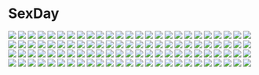 # SexDay
![](https://konachan.com/image/517c0d2fce2279de4ff838cbcf047dbc/Konachan.com%20-%2042775%20bra%20chaos%3Bhead%20game_cg%20open_shirt%20sakihata_rimi%20underwear.jpg)
![](https://konachan.com/jpeg/5ce172a781cda2c0db7307166abb636a/Konachan.com%20-%2069889%20black_hair%20blush%20brown_eyes%20headband%20short_hair%20to_aru_kagaku_no_railgun%20to_aru_majutsu_no_index%20uiharu_kazari%20vector.jpg)
![](https://konachan.com/jpeg/edf83dd8050f8e2da70c5a48085736fa/Konachan.com%20-%20252385%202girls%20apple%20black_hair%20blush%20bow%20brown_eyes%20brown_hair%20food%20fruit%20g.g.lemon%20gray_eyes%20hat%20long_hair%20original%20ribbons%20short_hair%20skirt%20wristwear.jpg)
![](https://konachan.com/jpeg/cfb20bfefae3a08505288eee11101c59/Konachan.com%20-%20297552%20animal_ears%20ass%20bicolored_eyes%20blush%20gloves%20mabinogi%20panties%20sarang_s2%20striped_panties%20tail%20thighhighs%20underwear.jpg)
![](https://konachan.com/image/ef11cee9d2bfcb7546b29c12175db2c2/Konachan.com%20-%20292214%20apron%20ass%20fang%20gloves%20gray_hair%20long_hair%20navel%20original%20purple_eyes%20ranyu%20shorts%20twintails%20weapon.jpg)
![](https://konachan.com/jpeg/7d57a0a02a9a425fea7f26376e161522/Konachan.com%20-%20222384%20aqua_eyes%20ass%20bikini%20black_eyes%20blue_eyes%20brown_eyes%20brown_hair%20drink%20group%20navel%20red_hair%20rosehip%20rukuriri%20shorts%20sideboob%20swimsuit%20thighhighs.jpg)
![](https://konachan.com/image/3466a2cd68069f7929fc292a29acdd0e/Konachan.com%20-%20112716%20kagamine_rin%20vocaloid%20yayoi_%28egoistic_realism%29.jpg)
![](https://konachan.com/image/e1e3895d31129539cc22d7f985c16765/Konachan.com%20-%2038659%20bikini%20chiaki%20fumika%20kuroboshi_kouhaku%20shigofumi%20swimsuit.jpg)
![](https://konachan.com/image/ebcee885f5fbead977f2d6b75038dcc3/Konachan.com%20-%20116513%20blue_hair%20ene_%28kagerou_project%29%20hatsune_miku%20kagerou_project%20saya7%20vocaloid.jpg)
![](https://konachan.com/image/81f7d407e7616d15dc1a6c6d03fa9a1c/Konachan.com%20-%20289258%20apron%20aqua_eyes%20blush%20brown_hair%20japanese_clothes%20long_hair%20maid%20natsumiya_yuzu%20nipples%20nopan%20original%20pussy%20thighhighs%20uncensored.jpg)
![](https://konachan.com/jpeg/2abfcfdc8d71fb5b9f510f595909331c/Konachan.com%20-%20181669%2035_%28pixiv%29%20animal%20bandaid%20bat%20bird%20bow%20cat%20dress%20glasses%20long_hair%20male%20owl%20polychromatic%20red%20short_hair%20smoking%20teddy_bear%20tie.jpg)
![](https://konachan.com/jpeg/4fd195d345bb026ebafcc29d553c7650/Konachan.com%20-%20123429%20black_hair%20game_cg%20kisaragi_myau%20long_hair%20nanami_shion%20school_uniform%20seifuku_tenshi.jpg)
![](https://konachan.com/image/a3a8a460d39e24e96e28ba14259a9a5d/Konachan.com%20-%2098849%202girls%20airi%20blonde_hair%20blue_eyes%20bow%20breasts%20cleavage%20green_eyes%20pointed_ears%20queen%27s_blade%20red_hair%20wink%20ymir.jpg)
![](https://konachan.com/image/b4b09266df5a21b95ffc464df21780c8/Konachan.com%20-%20128602%20ganaha_hibiki%20idolmaster%20toshifumi.jpg)
![](https://konachan.com/jpeg/e52be254368d10555c380cb5f166456c/Konachan.com%20-%20276784%20blush%20braids%20breasts%20cleavage%20clouds%20food%20gloves%20headdress%20long_hair%20orange_hair%20pecorine%20princess_connect%21%20shade%20signed%20sky%20tree%20umarutsufuri.jpg)
![](https://konachan.com/jpeg/b286e45842df179806b01e3c9c389a56/Konachan.com%20-%2027667%20hito_nami%20sayonara_zetsubou_sensei.jpg)
![](https://konachan.com/image/4a3380c3a0251f0e12b5c0614735c511/Konachan.com%20-%208271%20tagme.jpg)
![](https://konachan.com/image/a0fb3ae52b265f42292a945db943a1c4/Konachan.com%20-%2074583%20akahige%20akiyama_mio%20group%20hirasawa_yui%20ichigo_mashimaro%20k-on%21%20kotobuki_tsumugi%20loli%20parody%20tainaka_ritsu.jpg)
![](https://konachan.com/image/ec8f7202532b22afd67aaf13245760a6/Konachan.com%20-%20249904%20apple228%20bondage%20bow%20bra%20breasts%20brown_hair%20original%20panties%20pink_eyes%20short_hair%20spread_legs%20thighhighs%20underwear%20urine.jpg)
![](https://konachan.com/jpeg/37168d35ac9d1171b47524ae3ea6a53f/Konachan.com%20-%20264088%20animal_ears%20final_fantasy%20final_fantasy_xiv%20kazenokaze%20miqo%27te%20original%20tail.jpg)
![](https://konachan.com/image/ff819b81c902c0ec7847980b487d43d8/Konachan.com%20-%2017113%20ai_%28aria%29%20aria.jpg)
![](https://konachan.com/image/3a5c85fc42a0505532aa0c3325fe10cd/Konachan.com%20-%2038330%20byousoku_5_centimetre%20clouds%20dark%20grass%20night%20sky%20sumida_kanae%20toono_takaki.jpg)
![](https://konachan.com/jpeg/0eab73a381884cb9cd5709992c9bee9e/Konachan.com%20-%20288264%20aqua_eyes%20bikini%20fate_grand_order%20fate_%28series%29%20garter%20goggles%20gu_luco%20katana%20long_hair%20purple_hair%20swimsuit%20sword%20twintails%20water%20weapon.jpg)
![](https://konachan.com/jpeg/c70bb811153017c2a381b8a1d38d005a/Konachan.com%20-%20148267%20breasts%20cleavage%20gray_hair%20hong%20necklace%20original%20yellow_eyes.jpg)
![](https://konachan.com/image/a9d20c5aab81f618101326736a8f2d27/Konachan.com%20-%20109442%20animal%20bird%20book%20breasts%20cat%20censored%20computer%20dog%20drink%20fan%20fish%20food%20glasses%20guitar%20kotatsu%20original%20piano%20pokemon%20red_hair%20rx-78-2%20topless%20tree.jpg)
![](https://konachan.com/jpeg/322617a87bc36864d41830a9749d2df7/Konachan.com%20-%20120871%20blue_eyes%20censored%20fellatio%20game_cg%20nonomiya_ai%20panties%20penis%20school_uniform%20striped_panties%20takoyaki_%28roast%29%20thighhighs%20underwear.jpg)
![](https://konachan.com/jpeg/3005c8f46052e2749cb99489f42e522c/Konachan.com%20-%20138258%20breasts%20censored%20g_yuusuke%20game_cg%20kajiri_kamui_kagura%20kujou_shiori%20nipples%20nude%20sex.jpg)
![](https://konachan.com/image/0d4a7ad62abd9da8640fefa6285319fc/Konachan.com%20-%2033971%20blue_hair%20red_eyes%20touhou%20yasaka_kanako.jpg)
![](https://konachan.com/image/74193594749511ed7617b0acaa7a298e/Konachan.com%20-%20179684%20akira_hou%20amou_june%20dress%20elbow_gloves%20gloves%20long_hair%20pretty_rhythm%20pretty_rhythm_rainbow_live%20red_eyes%20twintails%20white_hair.jpg)
![](https://konachan.com/jpeg/45a5f406e6121fb0c113d1d208a3c3fa/Konachan.com%20-%20246934%20all_male%20anthropomorphism%20aqua_eyes%20black_hair%20braids%20hanadi_%28hndboo%29%20long_hair%20male%20sword%20touken_ranbu%20translation_request%20weapon.jpg)
![](https://konachan.com/image/e23de06f7594a176d393df9db2428c3a/Konachan.com%20-%2025542%20kagura_yuuki%20phantom_brave.jpg)
![](https://konachan.com/jpeg/0d0efd0cb735e3752fe629de0e81dea0/Konachan.com%20-%20291754%20bikini%20blue_eyes%20blue_hair%20blush%20breasts%20cleavage%20erect_nipples%20karutamo%20long_hair%20navel%20original%20ponytail%20ribbons%20swimsuit%20third-party_edit.jpg)
![](https://konachan.com/jpeg/4e18406e6dcb5a9c4b3389d9c117017a/Konachan.com%20-%20305655%20ass%20bed%20black_hair%20blush%20cameltoe%20close%20kneehighs%20niranom%20original%20panties%20ponytail%20pussy_juice%20red_eyes%20school_uniform%20skirt%20underwear%20waifu2x.jpg)
![](https://konachan.com/image/390a64711ea75558b050c04653277fd3/Konachan.com%20-%2065330%202girls%20chii%20chobits%20clamp%20freya%20lolita_fashion%20scan.jpg)
![](https://konachan.com/image/6cea9a3e012755aa38c91194fda7ff41/Konachan.com%20-%20129651%20beelzebub_%28manga%29%20bikini%20breasts%20cleavage%20hildegarda%20kunieda_aoi%20pool%20swimsuit%20tagme.jpg)
![](https://konachan.com/image/ed24cc44a1de0608cfdcdf627b0c5b48/Konachan.com%20-%20204536%202girls%20animal_ears%20beach%20bikini%20black_hair%20breasts%20catgirl%20cleavage%20drink%20flowers%20long_hair%20original%20pink_hair%20swimsuit%20tail%20tree%20twintails%20water.jpg)
![](https://konachan.com/jpeg/d06ff63effa39597ea535de2af95ed11/Konachan.com%20-%20228665%202girls%20blush%20book%20breasts%20demon%20fang%20glasses%20hat%20koakuma%20long_hair%20nipples%20no_bra%20purple_hair%20red_eyes%20red_hair%20shirt%20tie%20touhou%20waifu2x%20wings.jpg)
![](https://konachan.com/jpeg/720c7332ba9fc4593c94dec7cea0fb70/Konachan.com%20-%20129595%20eva-beatrice%20umineko_no_naku_koro_ni%20ushiromiya_rosa.jpg)
![](https://konachan.com/jpeg/e59390c7b5d9ed273f18fbe23672378a/Konachan.com%20-%20259519%20animal%20barefoot%20bikko%20book%20bra%20cat%20original%20third-party_edit%20underwear%20yoshida_on.jpg)
![](https://konachan.com/jpeg/941d8d4ceaf2f16c80c1e54ed887a6b7/Konachan.com%20-%20307599%20animal_ears%20anthropomorphism%20breasts%20common_raccoon_%28kemono_friends%29%20fang%20gray_hair%20kemono_friends%20nude%20orange_eyes%20short_hair%20st.takuma%20tail.jpg)
![](https://konachan.com/image/961c3eae84e92442859e69109705a6b1/Konachan.com%20-%2027922%20gray%20hatsune_miku%20puti_devil%20vocaloid.jpg)
![](https://konachan.com/image/fa1d6e302dc046fd4442897823820802/Konachan.com%20-%20125776%20black_hair%20breasts%20nipples%20no_bra%20original%20porigon%20school_uniform%20shirt_lift%20skirt%20white.jpg)
![](https://konachan.com/image/af6a7e591b13da9982eb1e986c63a6b4/Konachan.com%20-%2047443%20tagme%20white.jpg)
![](https://konachan.com/image/0ddda621d308179d2dfe2ebcac9c6b16/Konachan.com%20-%20238460%20barefoot%20brown_hair%20cape%20fang%20fate_grand_order%20fate_%28series%29%20hat%20long_hair%20nobunaga_oda_%28fate%29%20nude%20petals%20red_eyes%20shionji_ax.jpg)
![](https://konachan.com/image/319325a553c6048bdb38b79378b48d99/Konachan.com%20-%2010392%20bikini%20carnelian%20navel%20swimsuit%20tagme.jpg)
![](https://konachan.com/jpeg/6d6828d22edfcdcb37efd7c600501cc2/Konachan.com%20-%20202004%20blonde_hair%20braids%20breasts%20fate_stay_night%20fate_%28series%29%20ixmmxi%20navel%20nipples%20panties%20saber_alter%20third-party_edit%20topless%20underwear%20white%20yellow_eyes.jpg)
![](https://konachan.com/jpeg/ea5ffd21df0a165b47b7f75ca035e457/Konachan.com%20-%20233241%20ass%20ass_grab%20bra%20breasts%20cum%20misaki_kurehito%20nipples%20panties%20pantyhose%20pussy_juice%20sex%20torn_clothes%20underwear%20vibrator.jpg)
![](https://konachan.com/image/c9648fd8994eacc6c124b7c1f56d787d/Konachan.com%20-%20164808%20bouno_satoshi%20clouds%20earth%20original%20planet%20scenic%20sky%20space%20stars%20water.jpg)
![](https://konachan.com/image/0021a80d15f1ac15b76964656c152753/Konachan.com%20-%2023726%20cradle%20kei_%28artist%29%20tagme.jpg)
![](https://konachan.com/jpeg/9e5934728376ff2bc73573c6f03e88d9/Konachan.com%20-%20227610%20deadjdk%20hatsune_miku%20long_hair%20twintails%20vocaloid%20waifu2x.jpg)
![](https://konachan.com/jpeg/122b3f103cdfad17bd523d6c5925d8c5/Konachan.com%20-%20271032%20animal_ears%20beach%20bikini%20blush%20breasts%20cameltoe%20close%20foxgirl%20long_hair%20navel%20necklace%20pink_hair%20swimsuit%20tail%20water%20watermark%20wet%20wristwear.jpg)
![](https://konachan.com/image/1730572cee83f94c802af90fc878c259/Konachan.com%20-%20305462%20azur_lane%20blush%20book%20breasts%20cameltoe%20choker%20couch%20gray_hair%20kneehighs%20long_hair%20luse_maonang%20no_bra%20open_shirt%20panties%20phone%20shirt%20skirt%20underwear.jpg)
![](https://konachan.com/image/c87e5db40282c5e8afee1cb1aa91a4e7/Konachan.com%20-%20120461%202girls%20flowers%20green_eyes%20green_hair%20japanese_clothes%20kimono%20komeiji_koishi%20komeiji_satori%20pink_eyes%20pink_hair%20rasahan%20touhou%20tree.jpg)
![](https://konachan.com/image/88f44f1f72fea75723bb837d902c621e/Konachan.com%20-%20124956%20clouds%20game_cg%20hisagihara_ui%20hisagihara_yui%20sky%20suzukaze_no_melt%20tenmaso%20whirlpool.jpg)
![](https://konachan.com/image/7f07efa2c6954f9c06f23b1c8b399028/Konachan.com%20-%20105089%20arakawa_under_the_bridge%20p-ko_%28arakawa%29.jpg)
![](https://konachan.com/image/19238416958481c079e87b944cd789fe/Konachan.com%20-%20135147%20dress%20fujiwara_no_mokou%20gray_hair%20houraisan_kaguya%20kamishirasawa_keine%20purple_eyes%20shiba_itsuki%20shoujo_ai%20tears%20touhou%20yagokoro_eirin.jpg)
![](https://konachan.com/image/3d3e67571238f8a2b0350c8e088244d0/Konachan.com%20-%20285859%20animal%20blue%20nobody%20original%20rain%20umbrella%20water%20yutaka_kana.jpg)
![](https://konachan.com/image/e05c624cabff0aaea4ea139fe430bb3a/Konachan.com%20-%20155627%20dark%20forest%20grass%20leona_%28artist%29%20moon%20night%20nobody%20original%20scenic%20sky%20stars%20tree%20water.jpg)
![](https://konachan.com/image/da0aea0f3ae13cdcf78864ae8ce06561/Konachan.com%20-%20295195%20autumn%20book%20green_eyes%20green_hair%20kuroyuki%20leaves%20original%20short_hair.jpg)
![](https://konachan.com/image/98d174ee0204a0f961e7bdd1354ea109/Konachan.com%20-%20213697%20air%20aria%20bikini%20breasts%20cleavage%20dress%20eruruw%20kantoku%20maid%20nono%20nopan%20scan%20suigetsu%20swimsuit%20sword%20tagme%20to_heart%20togame%20vocaloid%20weapon%20wings.jpg)
![](https://konachan.com/image/1f3a35fd48a19296f4af514746414af2/Konachan.com%20-%20197027%20aqua_eyes%20aqua_hair%20hatsune_miku%20moon%20night%20signed%20skirt%20sombernight%20thighhighs%20twintails%20vocaloid.jpg)
![](https://konachan.com/jpeg/f893014d542ef64759f2e3e9a48d7635/Konachan.com%20-%20289626%20annin_doufu%20idolmaster%20idolmaster_cinderella_girls%20idolmaster_cinderella_girls_starlight_stage%20sunazuka_akira.jpg)
![](https://konachan.com/jpeg/47bc2871b0ad2ec21b29b464b5d25bac/Konachan.com%20-%20215369%20black_hair%20brown_hair%20clouds%20flowers%20hitomai%20original%20polychromatic%20sky.jpg)
![](https://konachan.com/image/5d2eaea4768911116024e76cc164a8fd/Konachan.com%20-%2040236%20graffiti%20gray_eyes%20gray_hair%20maka_albarn%20red_eyes%20short_hair%20skirt%20soul_eater%20soul_eater_evans%20stars%20twintails%20watermark%20white_hair.jpg)
![](https://konachan.com/image/e7cb78df55a746121f68ea9b1ace1f9b/Konachan.com%20-%2069962%20blue_eyes%20blush%20gray_hair%20kusugawa_sasara%20long_hair%20ribbons%20school_uniform%20skirt%20thighhighs%20to_heart%20to_heart_2%20zettai_ryouiki.jpg)
![](https://konachan.com/image/ec76c410951fd4303df7b581ca75c56a/Konachan.com%20-%20170630%20armor%20black_hair%20blue_eyes%20breasts%20cleavage%20kill_la_kill%20kiryuin_satsuki%20long_hair%20toashi_%28a1358449%29.jpg)
![](https://konachan.com/jpeg/5a959647c5e203ee52199f0c61951d09/Konachan.com%20-%20283971%20aliasing%20armor%20blonde_hair%20blue_eyes%20blush%20breasts%20cleavage%20dress%20headdress%20long_hair%20necklace%20pointed_ears%20princess_zelda%20wristwear.jpg)
![](https://konachan.com/image/3d23932a3f47232a48f7f35f0e413c47/Konachan.com%20-%2055027%20nanase_aoi%20nurse%20seven_colors_of_the_wind.jpg)
![](https://konachan.com/image/5dd7f18e807abb68f441143545360bad/Konachan.com%20-%2014058%20magna_carta%20tagme.jpg)
![](https://konachan.com/jpeg/0299d5dd065a4ba977b520254cdd0d25/Konachan.com%20-%20283110%20all_male%20chibi%20group%20itou_%28mogura%29%20kasen_kanesada%20kogitsunemaru%20konnosuke%20male%20ookurikara%20otegine%20sayo_samonji%20souza_samonji%20touken_ranbu.jpg)
![](https://konachan.com/image/a9b2ba0cf0f6250b20c9da2e726234ba/Konachan.com%20-%2098316%20breasts%20censored%20cum%20k-on%21%20nakano_azusa%20nipples%20nozomi-y%20nude%20penis%20pussy%20twintails.jpg)
![](https://konachan.com/image/27616907707691fca1a90c920168856a/Konachan.com%20-%20144473%202girls%20ass%20breasts%20brown_hair%20fumio%20irisu_makina%20komine_sachi%20nipples%20open_shirt%20panties%20pink_hair%20school_uniform%20stockings%20thighhighs%20underwear.jpg)
![](https://konachan.com/image/3cb0ddf2488a7b9bd43b28d612b85fd9/Konachan.com%20-%20206314%202girls%20kousaka_honoka%20long_hair%20love_live%21_school_idol_project%20minami_kotori%20navel%20panties%20ribbons%20sanka%21%20see_through%20sleeping%20thighhighs%20underwear.jpg)
![](https://konachan.com/jpeg/517bb57ad74faf48154038fa32ac5a4c/Konachan.com%20-%20163193%20bed%20blonde_hair%20bow%20candy%20capura_lin%20doll%20eternal_phantasia%20green_eyes%20hat%20lollipop%20long_hair%20panties%20scan%20skirt%20thighhighs%20underwear.jpg)
![](https://konachan.com/jpeg/8e131b8cc13a3bf902aa306e7a7b4359/Konachan.com%20-%20173367%20all_male%20big_boss%20blue_eyes%20bow%20brown_hair%20cosplay%20elbow_gloves%20eyepatch%20gloves%20headband%20ikuyoan%20male%20metal_gear%20skirt%20thighhighs%20white.jpg)
![](https://konachan.com/image/cfba1fc26fe2f2f9e1e16489cdb44349/Konachan.com%20-%20256254%20black_hair%20blue_eyes%20blush%20bra%20breasts%20cleavage%20game_cg%20long_hair%20navel%20nishijima_ren%20panties%20school_uniform%20shise_%28agepon%29%20underwear.jpg)
![](https://konachan.com/image/9ae540993f159f93e7a7fe96db476be6/Konachan.com%20-%20215195%20animal_ears%20chibi%20date_a_live%20gloves%20greenteaneko%20long_hair%20purple_eyes%20purple_hair%20yatogami_tohka.jpg)
![](https://konachan.com/image/dd62a9d51631cd8ff0fb5929d4ab0590/Konachan.com%20-%20207622%20bow%20breasts%20brown_hair%20garter_belt%20nipples%20original%20suiheisen%20thighhighs.jpg)
![](https://konachan.com/jpeg/99f8c4d5f59ff6b158294297ad31de8f/Konachan.com%20-%20238771%20anthropomorphism%20blonde_hair%20breasts%20green_eyes%20kantai_collection%20kfr%20long_hair%20military%20prinz_eugen_%28kancolle%29%20skirt%20thighhighs%20uniform%20white.jpg)
![](https://konachan.com/image/0b63d069f0ee2e8345640c4c982faa47/Konachan.com%20-%2013627%20ass%20gantz%20gun%20shimohira_reika%20sword%20weapon%20white.jpg)
![](https://konachan.com/jpeg/3556f3a4c5dc195100ab33e24ce200d6/Konachan.com%20-%20103071%20blue_eyes%20breasts%20long_hair%20nipples%20no_bra%20open_shirt%20original%20riv%20see_through.jpg)
![](https://konachan.com/jpeg/87e60524a2fe98195c74e6bb9b165ff3/Konachan.com%20-%20133383%20animal%20black_hair%20cat%20dress%20flowers%20miya_%28artist%29%20moon%20original.jpg)
![](https://konachan.com/image/98cabf957339a76bbea47e7e490bd5a3/Konachan.com%20-%2048471%202girls%20blue_hair%20breasts%20dendrobium%20gloves%20nishieda.jpg)
![](https://konachan.com/jpeg/6b0975d6277b0c18b5b9f28a049d6eab/Konachan.com%20-%20136357%20game_cg%20hug%20rain%20sakura_no_reply%20tsukimori_chiyoko%20water.jpg)
![](https://konachan.com/jpeg/4f4de625d38d3215d43e15559bcf4105/Konachan.com%20-%20269480%20black_hair%20cherry_blossoms%20flowers%20mocha_%28cotton%29%20original%20petals%20ruins%20signed%20tree%20water.jpg)
![](https://konachan.com/image/9874e9106d8d7f0411649283ad472b71/Konachan.com%20-%20186202%20bed%20blush%20bra%20brown_eyes%20brown_hair%20cube%20fingering%20game_cg%20kantoku%20male%20nagamine_tomoki%20panties%20ponytail%20pussy_juice%20underwear%20your_diary.jpg)
![](https://konachan.com/image/03fad22517fbc80f261f92a46d91f684/Konachan.com%20-%20197964%20animal%20black_hair%20building%20cat%20drink%20green_eyes%20idolmaster%20kyodairobo%20long_hair%20male%20producer_%28idolmaster%29%20scenic%20school_uniform%20shibuya_rin%20skirt.jpg)
![](https://konachan.com/image/097907fddc0b7e18343ab3b8182def39/Konachan.com%20-%20196161%20bikini%20breasts%20chikuishi%20gloves%20idolmaster%20idolmaster_cinderella_girls%20ogata_chieri%20red_eyes%20red_hair%20swimsuit%20thighhighs%20white.jpg)
![](https://konachan.com/jpeg/d8357bc97816e9d5502f07ee1e151ebc/Konachan.com%20-%20248964%20ass%20ball%20bikini%20blonde_hair%20clouds%20fate_grand_order%20fate_%28series%29%20ginhaha%20green_eyes%20long_hair%20panties%20sky%20striped_panties%20swimsuit%20underwear%20water.jpg)
![](https://konachan.com/jpeg/49814c298cf4467362069059b510aa6f/Konachan.com%20-%20306859%20apron%20blonde_hair%20hat%20kirisame_marisa%20long_hair%20magic%20shangurira8901%20touhou%20witch%20witch_hat%20yellow_eyes.jpg)
![](https://konachan.com/jpeg/2a40d1ec4347a9e40ef8c00bbec0df2b/Konachan.com%20-%20279189%20blush%20boots%20gloves%20gradient%20headband%20katana%20leotard%20loli%20nier%20nier%3A_automata%20short_hair%20stars%20sword%20thighhighs%20waifu2x%20weapon%20white_hair%20yellow_eyes.jpg)
![](https://konachan.com/jpeg/9b6fff33cee78d80bb06f324944c00ca/Konachan.com%20-%20240258%20akky_%28akimi1127%29%20aqua_eyes%20bed%20blush%20bow%20eromanga-sensei%20gray_hair%20izumi_sagiri%20loli%20short_hair%20shorts.jpg)
![](https://konachan.com/image/7947100b5426eea86c58fe2bc83e5015/Konachan.com%20-%2051520%20hatsune_miku%20magnet_%28vocaloid%29%20vocaloid.jpg)
![](https://konachan.com/jpeg/df088c45484b8e68701b757227eb9b31/Konachan.com%20-%20237290%202girls%20black_hair%20brown_eyes%20brown_hair%20cropped%20hirasawa_yui%20hug%20kisuke_%28akutamu%29%20k-on%21%20nakano_azusa%20short_hair%20twintails%20waifu2x%20wink.jpg)
![](https://konachan.com/image/7324bceebe870422fff9cb65228ba309/Konachan.com%20-%20250272%202girls%20blue_eyes%20braids%20dress%20glasses%20green_hair%20headdress%20long_hair%20maid%20pubic_hair%20pussy%20red_eyes%20skirt_lift%20thighhighs%20twintails%20uncensored.jpg)
![](https://konachan.com/jpeg/b3aca5acf31b56557558de4672093f7e/Konachan.com%20-%20272750%20afukuro%20building%20city%20glasses%20gridman%20headphones%20mecha%20orange_eyes%20purple_hair%20school_uniform%20shinjou_akane%20short_hair%20ssss.gridman%20sunset.jpg)
![](https://konachan.com/image/dcbe36f15be2a5f9d2c107053a24be7f/Konachan.com%20-%20274142%202girls%20animal_ears%20black_hair%20braids%20brown_eyes%20kuon_%28utawarerumono%29%20long_hair%20rurutie_%28utawarerumono%29%20tail%20utawarerumono%20wink%20youta.jpg)
![](https://konachan.com/image/8c5eb5877f31cf4b8e4075bc106b14d9/Konachan.com%20-%20160181%20blue_eyes%20building%20city%20dress%20feathers%20flowers%20green_hair%20hat%20jpeg_artifacts%20pantyhose%20shikieiki_yamaxanadu%20touhou%20urabe_michiru%20wings.jpg)
![](https://konachan.com/image/69fa994c43d8c812bb359aa35b669b62/Konachan.com%20-%20178451%20blonde_hair%20book%20brown_hair%20dress%20feathers%20horns%20kisaitu%20original%20red_eyes%20short_hair%20signed%20wings.jpg)
![](https://konachan.com/image/b04310ae068f564de69dae7a80ada722/Konachan.com%20-%2050260%20akiyama_mio%20k-on%21.jpg)

